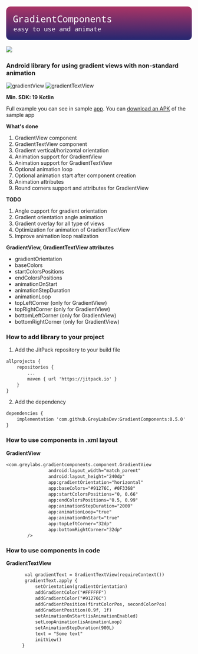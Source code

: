![screenshoot](https://github.com/GreyLabsDev/GradientComponents/blob/master/gradient_components_logo_round_corners.png)

[![](https://jitpack.io/v/GreyLabsDev/GradientComponents.svg)](https://jitpack.io/#GreyLabsDev/GradientComponents)

### Android library for using gradient views with non-standard animation

![gradientView](https://github.com/GreyLabsDev/GradientComponents/blob/master/gif_view.gif)
![gradientTextView](https://github.com/GreyLabsDev/GradientComponents/blob/master/gif_text.gif)

**Min. SDK: 19**
**Kotlin**

Full example you can see in sample [app](https://github.com/GreyLabsDev/GradientComponents/tree/master/app).
You can [download an APK](https://github.com/GreyLabsDev/GradientComponents/blob/master/sample.apk) of the sample app

**What's done**
1. GradientView component
2. GradientTextView component
3. Gradient vertical/horizontal orientation
4. Animation support for GradientView
5. Animation support for GradientTextView
6. Optional animation loop
7. Optional animation start after component creation
8. Animation attributes
9. Round corners support and attributes for GradientView

**TODO**
1. Angle cupport for gradient orientation
2. Gradient orientation angle animation
3. Gradient overlay for all type of views
4. Optimization for animation of GradientTextView
5. Improve animation loop realization

**GradientView, GradientTextView attributes**
 - gradientOrientation
 - baseColors
 - startColorsPositions
 - endColorsPositions
 - animationOnStart
 - animationStepDuration
 - animationLoop
 - topLeftCorner (only for GradientView)
 - topRightCorner (only for GradientView)
 - bottomLeftCorner (only for GradientView)
 - bottomRightCorner (only for GradientView)

### How to add library to your project

1. Add the JitPack repository to your build file
```
allprojects {
	repositories {
		...
		maven { url 'https://jitpack.io' }
	}
}
```
2. Add the dependency 
```
dependencies {
	implementation 'com.github.GreyLabsDev:GradientComponents:0.5.0'
}
```

### How to use components in .xml layout
**GradientView**
```
<com.greylabs.gradientcomponents.component.GradientView
                android:layout_width="match_parent"
                android:layout_height="240dp"
                app:gradientOrientation="horizontal"
                app:baseColors="#91276C, #0F3368"
                app:startColorsPositions="0, 0.66"
                app:endColorsPositions="0.5, 0.99"
                app:animationStepDuration="2000"
                app:animationLoop="true"
                app:animationOnStart="true"
                app:topLeftCorner="32dp"
                app:bottomRightCorner="32dp"
        />
```

### How to use components in code
**GradientTextView**
```
       val gradientText = GradientTextView(requireContext())
       gradientText.apply {
           setOrientation(gradientOrientation)
           addGradientColor("#FFFFFF")
           addGradientColor("#91276C")
           addGradientPosition(firstColorPos, secondColorPos)
           addGradientPosition(0.9f, 1f)
           setAnimationOnStart(isAnimationEnabled)
           setLoopAnimation(isAnimationLoop)
           setAnimationStepDuration(900L)
           text = "Some text"
           initView()
      }
```
